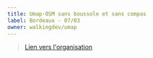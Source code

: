 ```yaml
---
title: Umap-OSM sans boussole et sans compas
label: Bordeaux - 07/03
owner: walkingdev/umap
---
```


> [Lien vers l'organisation](http://walkingdev.fr)
